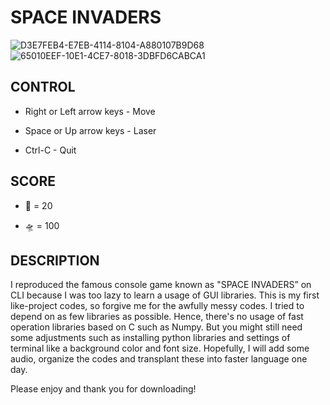 # SPACE INVADERS

![D3E7FEB4-E7EB-4114-8104-A880107B9D68](https://user-images.githubusercontent.com/60661447/101416245-46475400-389e-11eb-9104-7d3511502787.gif)
![65010EEF-10E1-4CE7-8018-3DBFD6CABCA1](https://user-images.githubusercontent.com/60661447/101416546-f5842b00-389e-11eb-9f23-97e111451f3d.gif)



## CONTROL

* Right or Left arrow keys - Move

* Space or Up arrow keys   - Laser

* Ctrl-C                    - Quit

## SCORE

* 👾 =  20

* 🛸 = 100

## DESCRIPTION

I reproduced the famous console game known as "SPACE INVADERS” on CLI because
I was too lazy to learn a usage of GUI libraries.
This is my first like-project codes, so forgive me for the awfully messy codes.
I tried to depend on as few libraries as possible. Hence, there's no usage of fast operation libraries based on C such as Numpy.
But you might still need some adjustments such as installing python libraries
and settings of terminal like a background color and font size.
Hopefully, I will add some audio, organize the codes and transplant these into faster language one day.

Please enjoy and thank you for downloading!

